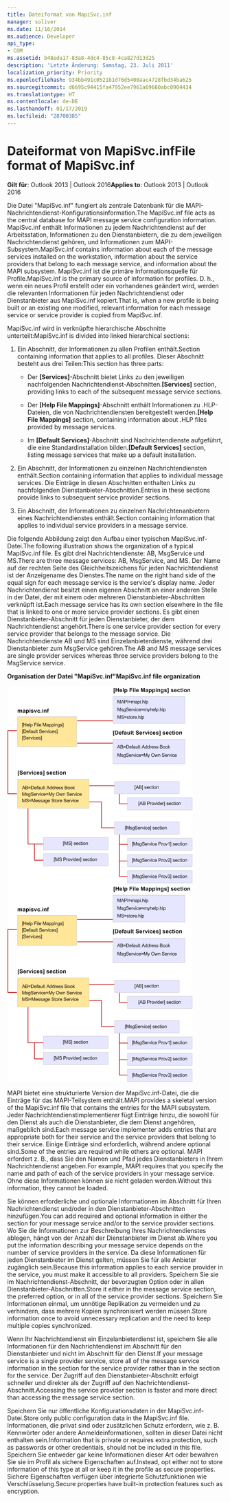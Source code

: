 ```yaml
---
title: Dateiformat von MapiSvc.inf
manager: soliver
ms.date: 11/16/2014
ms.audience: Developer
api_type:
- COM
ms.assetid: b48eda17-83a8-4dc4-85c8-4ca827d13d25
description: 'Letzte Änderung: Samstag, 23. Juli 2011'
localization_priority: Priority
ms.openlocfilehash: 934bb491c0521b1d76d5400aac4728fbd34ba625
ms.sourcegitcommit: d6695c94415fa47952ee7961a69660abc0904434
ms.translationtype: HT
ms.contentlocale: de-DE
ms.lasthandoff: 01/17/2019
ms.locfileid: "28700385"
---
```

# <a name="file-format-of-mapisvcinf"></a><span data-ttu-id="f16bc-103">Dateiformat von MapiSvc.inf</span><span class="sxs-lookup"><span data-stu-id="f16bc-103">File format of MapiSvc.inf</span></span>

<span data-ttu-id="f16bc-104">**Gilt für**: Outlook 2013 | Outlook 2016</span><span class="sxs-lookup"><span data-stu-id="f16bc-104">**Applies to**: Outlook 2013 | Outlook 2016</span></span> 
  
<span data-ttu-id="f16bc-105">Die Datei "MapiSvc.inf" fungiert als zentrale Datenbank für die MAPI-Nachrichtendienst-Konfigurationsinformation.</span><span class="sxs-lookup"><span data-stu-id="f16bc-105">The MapiSvc.inf file acts as the central database for MAPI message service configuration information.</span></span> <span data-ttu-id="f16bc-106">MapiSvc.inf enthält Informationen zu jedem Nachrichtendienst auf der Arbeitsstation, Informationen zu den Dienstanbietern, die zu dem jeweiligen Nachrichtendienst gehören, und Informationen zum MAPI-Subsystem.</span><span class="sxs-lookup"><span data-stu-id="f16bc-106">MapiSvc.inf contains information about each of the message services installed on the workstation, information about the service providers that belong to each message service, and information about the MAPI subsystem.</span></span> <span data-ttu-id="f16bc-107">MapiSvc.inf ist die primäre Informationsquelle für Profile.</span><span class="sxs-lookup"><span data-stu-id="f16bc-107">MapiSvc.inf is the primary source of information for profiles.</span></span> <span data-ttu-id="f16bc-108">D. h., wenn ein neues Profil erstellt oder ein vorhandenes geändert wird, werden die relevanten Informationen für jeden Nachrichtendienst oder Dienstanbieter aus MapiSvc.inf kopiert.</span><span class="sxs-lookup"><span data-stu-id="f16bc-108">That is, when a new profile is being built or an existing one modified, relevant information for each message service or service provider is copied from MapiSvc.inf.</span></span> 
  
<span data-ttu-id="f16bc-109">MapiSvc.inf wird in verknüpfte hierarchische Abschnitte unterteilt:</span><span class="sxs-lookup"><span data-stu-id="f16bc-109">MapiSvc.inf is divided into linked hierarchical sections:</span></span>
  
1. <span data-ttu-id="f16bc-110">Ein Abschnitt, der Informationen zu allen Profilen enthält.</span><span class="sxs-lookup"><span data-stu-id="f16bc-110">Section containing information that applies to all profiles.</span></span> <span data-ttu-id="f16bc-111">Dieser Abschnitt besteht aus drei Teilen:</span><span class="sxs-lookup"><span data-stu-id="f16bc-111">This section has three parts:</span></span>
    
   - <span data-ttu-id="f16bc-112">Der **[Services]**-Abschnitt bietet Links zu den jeweiligen nachfolgenden Nachrichtendienst-Abschnitten.</span><span class="sxs-lookup"><span data-stu-id="f16bc-112">**[Services]** section, providing links to each of the subsequent message service sections.</span></span> 
    
   - <span data-ttu-id="f16bc-113">Der **[Help File Mappings]**-Abschnitt enthält Informationen zu .HLP-Dateien, die von Nachrichtendiensten bereitgestellt werden.</span><span class="sxs-lookup"><span data-stu-id="f16bc-113">**[Help File Mappings]** section, containing information about .HLP files provided by message services.</span></span> 
    
   - <span data-ttu-id="f16bc-114">Im **[Default Services]**-Abschnitt sind Nachrichtendienste aufgeführt, die eine Standardinstallation bilden.</span><span class="sxs-lookup"><span data-stu-id="f16bc-114">**[Default Services]** section, listing message services that make up a default installation.</span></span> 
    
2. <span data-ttu-id="f16bc-115">Ein Abschnitt, der Informationen zu einzelnen Nachrichtendiensten enthält.</span><span class="sxs-lookup"><span data-stu-id="f16bc-115">Section containing information that applies to individual message services.</span></span> <span data-ttu-id="f16bc-116">Die Einträge in diesen Abschnitten enthalten Links zu nachfolgenden Dienstanbieter-Abschnitten.</span><span class="sxs-lookup"><span data-stu-id="f16bc-116">Entries in these sections provide links to subsequent service provider sections.</span></span>
    
3. <span data-ttu-id="f16bc-117">Ein Abschnitt, der Informationen zu einzelnen Nachrichtenanbietern eines Nachrichtendienstes enthält.</span><span class="sxs-lookup"><span data-stu-id="f16bc-117">Section containing information that applies to individual service providers in a message service.</span></span>
    
<span data-ttu-id="f16bc-118">Die folgende Abbildung zeigt den Aufbau einer typischen MapiSvc.inf-Datei.</span><span class="sxs-lookup"><span data-stu-id="f16bc-118">The following illustration shows the organization of a typical MapiSvc.inf file.</span></span> <span data-ttu-id="f16bc-119">Es gibt drei Nachrichtendienste: AB, MsgService und MS.</span><span class="sxs-lookup"><span data-stu-id="f16bc-119">There are three message services: AB, MsgService, and MS.</span></span> <span data-ttu-id="f16bc-120">Der Name auf der rechten Seite des Gleichheitszeichens für jeden Nachrichtendienst ist der Anzeigename des Dienstes.</span><span class="sxs-lookup"><span data-stu-id="f16bc-120">The name on the right hand side of the equal sign for each message service is the service's display name.</span></span> <span data-ttu-id="f16bc-121">Jeder Nachrichtendienst besitzt einen eigenen Abschnitt an einer anderen Stelle in der Datei, der mit einem oder mehreren Dienstanbieter-Abschnitten verknüpft ist.</span><span class="sxs-lookup"><span data-stu-id="f16bc-121">Each message service has its own section elsewhere in the file that is linked to one or more service provider sections.</span></span> <span data-ttu-id="f16bc-122">Es gibt einen Dienstanbieter-Abschnitt für jeden Dienstanbieter, der dem Nachrichtendienst angehört.</span><span class="sxs-lookup"><span data-stu-id="f16bc-122">There is one service provider section for every service provider that belongs to the message service.</span></span> <span data-ttu-id="f16bc-123">Die Nachrichtendienste AB und MS sind Einzelanbieterdienste, während drei Dienstanbieter zum MsgService gehören.</span><span class="sxs-lookup"><span data-stu-id="f16bc-123">The AB and MS message services are single provider services whereas three service providers belong to the MsgService service.</span></span>
  
<span data-ttu-id="f16bc-124">**Organisation der Datei "MapiSvc.inf"**</span><span class="sxs-lookup"><span data-stu-id="f16bc-124">**MapiSvc.inf file organization**</span></span>
  
<span data-ttu-id="f16bc-125">![Organisation der Datei "MapiSvc.inf"](media/amapi_30.gif "Organisation der Datei \"MapiSvc.inf\"")</span><span class="sxs-lookup"><span data-stu-id="f16bc-125">![MapiSvc.inf file organization](media/amapi_30.gif "MapiSvc.inf file organization")</span></span>
  
<span data-ttu-id="f16bc-126">MAPI bietet eine strukturierte Version der MapiSvc.inf-Datei, die die Einträge für das MAPI-Teilsystem enthält.</span><span class="sxs-lookup"><span data-stu-id="f16bc-126">MAPI provides a skeletal version of the MapiSvc.inf file that contains the entries for the MAPI subsystem.</span></span> <span data-ttu-id="f16bc-127">Jeder Nachrichtendienstimplementierer fügt Einträge hinzu, die sowohl für den Dienst als auch die Dienstanbieter, die dem Dienst angehören, maßgeblich sind.</span><span class="sxs-lookup"><span data-stu-id="f16bc-127">Each message service implementer adds entries that are appropriate both for their service and the service providers that belong to their service.</span></span> <span data-ttu-id="f16bc-128">Einige Einträge sind erforderlich, während andere optional sind.</span><span class="sxs-lookup"><span data-stu-id="f16bc-128">Some of the entries are required while others are optional.</span></span> <span data-ttu-id="f16bc-129">MAPI erfordert z. B., dass Sie den Namen und Pfad jedes Dienstanbieters in Ihrem Nachrichtendienst angeben.</span><span class="sxs-lookup"><span data-stu-id="f16bc-129">For example, MAPI requires that you specify the name and path of each of the service providers in your message service.</span></span> <span data-ttu-id="f16bc-130">Ohne diese Informationen können sie nicht geladen werden.</span><span class="sxs-lookup"><span data-stu-id="f16bc-130">Without this information, they cannot be loaded.</span></span>
  
<span data-ttu-id="f16bc-131">Sie können erforderliche und optionale Informationen im Abschnitt für Ihren Nachrichtendienst und/oder in den Dienstanbieter-Abschnitten hinzufügen.</span><span class="sxs-lookup"><span data-stu-id="f16bc-131">You can add required and optional information in either the section for your message service and/or to the service provider sections.</span></span> <span data-ttu-id="f16bc-132">Wo Sie die Informationen zur Beschreibung Ihres Nachrichtendienstes ablegen, hängt von der Anzahl der Dienstanbieter im Dienst ab.</span><span class="sxs-lookup"><span data-stu-id="f16bc-132">Where you put the information describing your message service depends on the number of service providers in the service.</span></span> <span data-ttu-id="f16bc-133">Da diese Informationen für jeden Dienstanbieter im Dienst gelten, müssen Sie für alle Anbieter zugänglich sein.</span><span class="sxs-lookup"><span data-stu-id="f16bc-133">Because this information applies to each service provider in the service, you must make it accessible to all providers.</span></span> <span data-ttu-id="f16bc-134">Speichern Sie sie im Nachrichtendienst-Abschnitt, der bevorzugten Option oder in allen Dienstanbieter-Abschnitten.</span><span class="sxs-lookup"><span data-stu-id="f16bc-134">Store it either in the message service section, the preferred option, or in all of the service provider sections.</span></span> <span data-ttu-id="f16bc-135">Speichern Sie Informationen einmal, um unnötige Replikation zu vermeiden und zu verhindern, dass mehrere Kopien synchronisiert werden müssen.</span><span class="sxs-lookup"><span data-stu-id="f16bc-135">Store information once to avoid unnecessary replication and the need to keep multiple copies synchronized.</span></span>
  
<span data-ttu-id="f16bc-136">Wenn Ihr Nachrichtendienst ein Einzelanbieterdienst ist, speichern Sie alle Informationen für den Nachrichtendienst im Abschnitt für den Dienstanbieter und nicht im Abschnitt für den Dienst.</span><span class="sxs-lookup"><span data-stu-id="f16bc-136">If your message service is a single provider service, store all of the message service information in the section for the service provider rather than in the section for the service.</span></span> <span data-ttu-id="f16bc-137">Der Zugriff auf den Dienstanbieter-Abschnitt erfolgt schneller und direkter als der Zugriff auf den Nachrichtendienst-Abschnitt.</span><span class="sxs-lookup"><span data-stu-id="f16bc-137">Accessing the service provider section is faster and more direct than accessing the message service section.</span></span> 
  
<span data-ttu-id="f16bc-138">Speichern Sie nur öffentliche Konfigurationsdaten in der MapiSvc.inf-Datei.</span><span class="sxs-lookup"><span data-stu-id="f16bc-138">Store only public configuration data in the MapiSvc.inf file.</span></span> <span data-ttu-id="f16bc-139">Informationen, die privat sind oder zusätzlichen Schutz erfordern, wie z. B. Kennwörter oder andere Anmeldeinformationen, sollten in dieser Datei nicht enthalten sein.</span><span class="sxs-lookup"><span data-stu-id="f16bc-139">Information that is private or requires extra protection, such as passwords or other credentials, should not be included in this file.</span></span> <span data-ttu-id="f16bc-140">Speichern Sie entweder gar keine Informationen dieser Art oder bewahren Sie sie im Profil als sichere Eigenschaften auf.</span><span class="sxs-lookup"><span data-stu-id="f16bc-140">Instead, opt either not to store information of this type at all or keep it in the profile as secure properties.</span></span> <span data-ttu-id="f16bc-141">Sichere Eigenschaften verfügen über integrierte Schutzfunktionen wie Verschlüsselung.</span><span class="sxs-lookup"><span data-stu-id="f16bc-141">Secure properties have built-in protection features such as encryption.</span></span>
  

